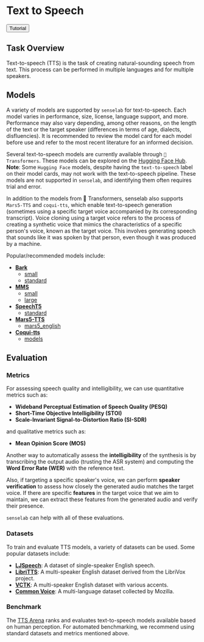 # Text to Speech

<button class="tutorial-button" onclick="window.location.href='https://github.com/sensein/senselab/blob/main/tutorials/audio/text_to_speech.ipynb'">Tutorial</button>

## Task Overview

Text-to-speech (TTS) is the task of creating natural-sounding speech from text. This process can be performed in multiple languages and for multiple speakers.

## Models

A variety of models are supported by `senselab` for text-to-speech.
Each model varies in performance, size, license, language support, and more. Performance may also vary depending, among other reasons, on the length of the text or the target speaker (differences in terms of age, dialects, disfluencies). It is recommended to review the model card for each model before use and refer to the most recent literature for an informed decision.

Several text-to-speech models are currently available through `🤗 Transformers`. These models can be explored on the [Hugging Face Hub](https://huggingface.co/models?library=transformers&pipeline_tag=text-to-speech&sort=downloads).
**Note**: Some `Hugging Face` models, despite having the `text-to-speech` label on their model cards, may not work with the text-to-speech pipeline. These models are not supported in `senselab`, and identifying them often requires trial and error.

In addition to the models from 🤗 Transformers, senselab also supports `Mars5-TTS` and `coqui-tts`, which enable text-to-speech generation (sometimes using a specific target voice accompanied by its corresponding transcript). Voice cloning using a target voice refers to the process of creating a synthetic voice that mimics the characteristics of a specific person's voice, known as the target voice. This involves generating speech that sounds like it was spoken by that person, even though it was produced by a machine.

Popular/recommended models include:
- **[Bark](https://huggingface.co/docs/transformers/model_doc/bark)**
  - [small](https://huggingface.co/suno/bark-small)
  - [standard](https://huggingface.co/suno/bark)
- **[MMS](https://huggingface.co/docs/transformers/model_doc/mms)**
  - [small](https://huggingface.co/facebook/mms-300m)
  - [large](https://huggingface.co/facebook/mms-1b-all)
- **[SpeechT5](https://huggingface.co/docs/transformers/model_doc/speecht5)**
  - [standard](https://huggingface.co/microsoft/speecht5_tts)
- **[Mars5-TTS](https://github.com/Camb-ai/MARS5-TTS)**
  - [mars5_english](https://huggingface.co/CAMB-AI/MARS5-TTS)
- **[Coqui-tts](https://github.com/idiap/coqui-ai-TTS)**
  - [models](https://github.com/idiap/coqui-ai-TTS/blob/dev/TTS/.models.json)

## Evaluation
### Metrics

For assessing speech quality and intelligibility, we can use quantitative metrics such as:
- **Wideband Perceptual Estimation of Speech Quality (PESQ)**
- **Short-Time Objective Intelligibility (STOI)**
- **Scale-Invariant Signal-to-Distortion Ratio (SI-SDR)**

and qualitative metrics such as:
- **Mean Opinion Score (MOS)**

Another way to automatically assess the **intelligibility** of the synthesis is by transcribing the output audio (trusting the ASR system) and computing the **Word Error Rate (WER)** with the reference text.

Also, if targeting a specific speaker's voice, we can perform **speaker verification** to assess how closely the generated audio matches the target voice.
If there are specific **features** in the target voice that we aim to maintain, we can extract these features from the generated audio and verify their presence.

`senselab` can help with all of these evaluations.

### Datasets

To train and evaluate TTS models, a variety of datasets can be used. Some popular datasets include:

- **[LJSpeech](https://keithito.com/LJ-Speech-Dataset/)**: A dataset of single-speaker English speech.
- **[LibriTTS](https://openslr.org/60/)**: A multi-speaker English dataset derived from the LibriVox project.
- **[VCTK](https://datashare.ed.ac.uk/handle/10283/2651)**: A multi-speaker English dataset with various accents.
- **[Common Voice](https://commonvoice.mozilla.org/)**: A multi-language dataset collected by Mozilla.

### Benchmark
The [TTS Arena](https://huggingface.co/spaces/TTS-AGI/TTS-Arena) ranks and evaluates text-to-speech models available based on human perception.
For automated benchmarking, we recommend using standard datasets and metrics mentioned above.
